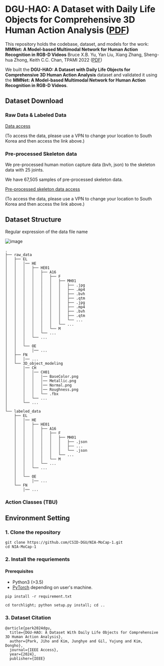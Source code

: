 # DGU-HAO: A Dataset with Daily Life Objects for Comprehensive 3D Human Action Analysis ([PDF](https://ieeexplore.ieee.org/document/10385044?source=authoralert))

This repository holds the codebase, dataset, and models for the work:
**MMNet: A Model-based Multimodal Network for Human Action Recognition in RGB-D Videos**
Bruce X.B. Yu, Yan Liu, Xiang Zhang, Sheng-hua Zhong, Keith C.C. Chan, TPAMI 2022 ([PDF](https://ieeexplore.ieee.org/document/9782511))

We built the **DGU-HAO: A Dataset with Daily Life Objects for Comprehensive 3D Human Action Analysis** dataset and validated it using the **MMNet: A Model-based Multimodal Network for Human Action Recognition in RGB-D Videos**.

## Dataset Download

### Raw Data & Labeled Data
[Data access](https://farmnas.synology.me:6953/sharing/IhijV5Rkr)

(To access the data, please use a VPN to change your location to South Korea and then access the link above.)

### Pre-processed Skeleton data
We pre-processed human motion capture data (bvh, json) to the skeleton data with 25 joints.

We have 67,505 samples of pre-processed skeleton data.

[Pre-processed skeleton data access](https://farmnas.synology.me:6953/sharing/xhc6fCBxZ)

(To access the data, please use a VPN to change your location to South Korea and then access the link above.)



## Dataset Structure
Regular expression of the data file name

![image](https://github.com/CSID-DGU/NIA-MoCap-1/assets/46514182/7e0dab6f-a4d3-444b-80a0-8f139b9f328f)

```
.
├── raw_data
│   ├── EL
│   │   │── HE
│   │   │   ├── HE01
│   │   │   │   ├── A16
│   │   │   │   │   ├── F
│   │   │   │   │   │   ├── MH01
│   │   │   │   │   │   │   ├── .jpg
│   │   │   │   │   │   │   ├── .mp4
│   │   │   │   │   │   │   ├── .bvh
│   │   │   │   │   │   │   ├── .qtm
│   │   │   │   │   │   │   ├── .jpg
│   │   │   │   │   │   │   ├── .mp4
│   │   │   │   │   │   │   ├── .bvh
│   │   │   │   │   │   │   ├── .qtm
│   │   │   │   │   │   │   └── ...
│   │   │   │   │   │   └── ...
│   │   │   │   │   └── M
│   │   │   │   └── ...
│   │   │   └── ...
│   │   │
│   │   └── OE
│   │       │── ...
│   ├── FN
│   │   │── ...
│   └── 3D_object_modeling
│       │── CH
│       │   │── CH01
│       │   │   │── BaseColor.png
│       │   │   │── Metallic.png
│       │   │   │── Normal.png
│       │   │   │── Roughness.png
│       │   │   └── .fbx
│       │   └── ...
│       └── ...
│ 
└── labeled_data
    ├── EL
    │   │── HE
    │   │   ├── HE01
    │   │   │   ├── A16
    │   │   │   │   ├── F
    │   │   │   │   │   ├── MH01
    │   │   │   │   │   │   ├── .json
    │   │   │   │   │   │   ├── ...
    │   │   │   │   │   │   └── .json
    │   │   │   │   │   └── ...
    │   │   │   │   └── M
    │   │   │   └── ...
    │   │   └── ...
    │   │
    │   └── OE
    │       │── ...
    └── FN
        │── ...
```

### Action Classes (TBU)


## Environment Setting

### 1. Clone the repository
``` shell
git clone https://github.com/CSID-DGU/NIA-MoCap-1.git
cd NIA-MoCap-1
```

### 2. Install the requriements
#### Prerequisites
- Python3 (>3.5)
- [PyTorch](http://pytorch.org/) depending on user's machine.
``` shell
pip install -r requirement.txt
```
``` shell
cd torchlight; python setup.py install; cd ..
```

### 3. Dataset Citation
```
@article{park2024dgu,
  title={DGU-HAO: A Dataset With Daily Life Objects for Comprehensive 3D Human Action Analysis},
  author={Park, Jiho and Kim, Junghye and Gil, Yujung and Kim, Dongho},
  journal={IEEE Access},
  year={2024},
  publisher={IEEE}
```

